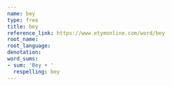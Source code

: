 ```yaml
---
name: bey
type: free
title: bey
reference_link: https://www.etymonline.com/word/bey
root_name: 
root_language: 
denotation: 
word_sums:
- sum: 'Bey + '
  respelling: bey
---
```

